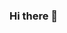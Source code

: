 ### Hi there 👋

<!--
**Jinho-5/Jinho-5** is a ✨ _special_ ✨ repository because its `README.md` (this file) appears on your GitHub profile.

Here are some ideas to get you started:

- 🌱 I’m currently learning software.
- 💬 Ask me about sometihg you want to know.
- 📫 How to reach me: instagram @ozno0108
-->
